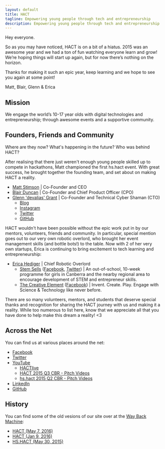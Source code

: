 ```yaml
---
layout: default
title: HACT
tagline: Empowering young people through tech and entrepreneurship
description: Empowering young people through tech and entrepreneurship
---
```


Hey everyone.

So as you may have noticed, HACT is on a bit of a hiatus. 2015 was an awesome year and we had a ton of fun watching everyone learn and grow! We’re hoping things will start up again, but for now there’s nothing on the horizon.

Thanks for making it such an epic year, keep learning and we hope to see you again at some point!

Matt, Blair, Glenn & Erica

## Mission

We engage the world’s 10-17 year olds with digital technologies and entrepreneurship; through awesome events and a supportive community.

## Founders, Friends and Community

Where are they now? What's happening in the future? Who was behind HACT?

After realising that there just weren't enough young people skilled up to compete in hackathons, Matt championed the first hs.hact event. With great success, he brought together the founding team, and set about on making HACT a reality.

* [Matt Stimson](https://www.linkedin.com/in/mattstimson/) &#124; Co-Founder and CEO
* [Blair Duncan](https://www.linkedin.com/in/blair-duncan-778b3960/) &#124; Co-Founder and Chief Product Officer (CPO)
* [Glenn 'devalias' Grant](https://au.linkedin.com/in/glenndevaliasgrant) &#124; Co-Founder and Technical Cyber Shaman (CTO)
    * [Blog](http://www.devalias.net/)
    * [Instagram](https://www.instagram.com/_devalias/)
    * [Twitter](https://twitter.com/_devalias)
    * [GitHub](https://github.com/alias1/)

HACT wouldn't have been possible without the epic work put in by our mentors, volunteers, friends and community. In particular, special mention goes out to our very own robotic overlord, who brought her event management skills (and bottle bots!) to the table. Now with 2 of her very own startups, Erica is continuing to bring excitement to tech learning and entrepreneurship:

* [Erica Hediger](https://www.linkedin.com/in/erica-hediger-28979096/) &#124; Chief Robotic Overlord
    * [Stem Sells](http://www.stemsells.com.au/) ([Facebook](https://www.facebook.com/stemsells/), [Twitter](https://twitter.com/STEMsellsAU)) &#124; An out-of-school, 10-week programme for girls in Canberra and the nearby regional area to encourage development of STEM and entrepreneur skills.
    * [The Creative Element](http://thecreativeelement.com.au/) ([Facebook](https://www.facebook.com/InventCreatePlay/)) &#124; Invent. Create. Play. Engage with Science & Technology like never before.

There are so many volunteers, mentors, and students that deserve special thanks and recognition for sharing the HACT journey with us and making it a reality. While too numerous to list here, know that we appreciate all that you have done to help make this dream a reality! <3

## Across the Net

You can find us at various places around the net:

* [Facebook](https://www.facebook.com/hact.io/)
* [Twitter](https://twitter.com/hact_io)
* [YouTube](https://www.youtube.com/channel/UCz70nBjd8-xBnfuVvLPxt-w)
    * [HACTlive](https://www.youtube.com/playlist?list=PLqIlC9GbUbGU6co4Wybqm_ESGMYV04D_7)
    * [HACT 2015 Q3 CBR - Pitch Videos](https://www.youtube.com/playlist?list=PLqIlC9GbUbGU-79mJ9lzpHylMWLQbuwV6)
    * [hs.hact 2015 Q2 CBR - Pitch Videos](https://www.youtube.com/playlist?list=PLqIlC9GbUbGXUHOQo5R3L85YVBfL5Px9o)
* [LinkedIn](https://www.linkedin.com/company-beta/6449748/)
* [GitHub](https://github.com/hact-io)

## History

You can find some of the old vesions of our site over at the [Way Back Machine](https://archive.org/web/):

* [HACT (May 7, 2016)](https://web.archive.org/web/20160507122706/http://hact.io/)
* [HACT (Jan 9, 2016)](https://web.archive.org/web/20160109202857/http://hact.io/)
* [HS.HACT (May 30, 2015)](https://web.archive.org/web/20150530035239/http://hs.hact.io)
